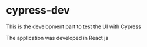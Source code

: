 # cypress-dev
This is the development part to test the UI with Cypress

The application was developed in React js
